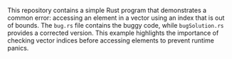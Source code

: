 This repository contains a simple Rust program that demonstrates a common error: accessing an element in a vector using an index that is out of bounds.  The `bug.rs` file contains the buggy code, while `bugSolution.rs` provides a corrected version.  This example highlights the importance of checking vector indices before accessing elements to prevent runtime panics.